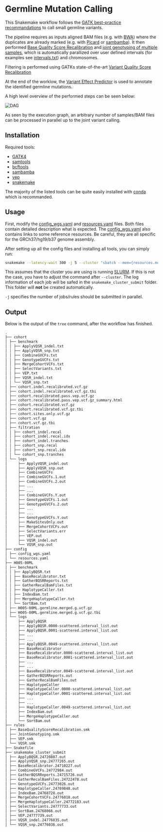 # Germline Mutation Calling
This Snakemake workflow follows the
[GATK best-practice recommandations](https://gatk.broadinstitute.org/hc/en-us/articles/360035535932-Germline-short-variant-discovery-SNPs-Indels-) 
to call small germline variants.

The pipeline requires as inputs aligned BAM files (e.g. with [BWA](http://bio-bwa.sourceforge.net/bwa.shtml)) 
where the duplicates are already marked (e.g. with [Picard](https://gatk.broadinstitute.org/hc/en-us/articles/360037052812-MarkDuplicates-Picard-)
or [sambamba](https://lomereiter.github.io/sambamba/docs/sambamba-markdup.html)).
It then performed [Base Quality Score Recalibration](https://gatk.broadinstitute.org/hc/en-us/articles/360035890531-Base-Quality-Score-Recalibration-BQSR-) 
and [joint genotyping of multiple samples](https://gatk.broadinstitute.org/hc/en-us/articles/360035535932-Germline-short-variant-discovery-SNPs-Indels-),
which is automatically parallized over user defined intervals (for examples see [intervals.txt](inputs/WGS-interval-files-excluding-supercontigs/intervals.txt)) and chromosomes. 

Filtering is performed using GATKs state-of-the-art [Variant Quality Score Recalibration](https://gatk.broadinstitute.org/hc/en-us/articles/360035531112--How-to-Filter-variants-either-with-VQSR-or-by-hard-filtering)
 
At the end of the worklow, the [Variant Effect Predictor](https://www.ensembl.org/info/docs/tools/vep/index.html) is used to annotate the identified germline mutations.
 

A high level overview of the performed steps can be seen below: 

![DAG](imgs/dag.svg)

As seen by the execution graph, an arbitrary number of samples/BAM files 
can be processed in parallel up to the joint variant calling.

## Installation 
Required tools:
- [GATK4](https://github.com/broadinstitute/gatk/) 
- [samtools](http://www.htslib.org/download/) 
- [bcftools](http://www.htslib.org/download/) 
- [sambamba](https://lomereiter.github.io/sambamba/index.html)
- [vep](https://m.ensembl.org/info/docs/tools/vep/script/vep_download.html)
- [snakemake](https://snakemake.readthedocs.io/en/stable/) 

The majority of the listed tools can be quite easily installed with [conda](https://docs.conda.io/en/latest/) which is recommanded. 

## Usage
First, modify the [config_wgs.yaml](config/config_wgs.yaml) and [resources.yaml](config/resources.yaml) files.
Both files contain detailed description what is expected. The [config_wgs.yaml](config/config_wgs.yaml) also contains 
links to some reference resources. Be careful, they are all specific for the GRCh37/hg19/b37 genome assembly. 

After setting up all the config files and installing all tools, you can simply run: 
```bash
snakemake --latency-wait 300 -j 5 --cluster "sbatch --mem={resources.mem_mb} --time {resources.runtime_min} --cpus-per-task {threads} --job-name={rule}.%j --output snakemake_cluster_submit/{rule}.%j.out --mail-type=FAIL"
```
This assumes that the cluster you are using is running [SLURM](https://slurm.schedmd.com/documentation.html).
If this is not the case, you have to adjust the command after `--cluster`. The log information of each job will be safed in the `snakemake_cluster_submit` folder.
This folder will **not** be created automatically.

`-j` specifies the number of jobs/rules should be submitted in parallel.

## Output
Below is the output of the `tree` command, after the workflow has finished. 
```bash
.
├── cohort
│ ├── benchmark
│ │ ├── ApplyVQSR_indel.txt
│ │ ├── ApplyVQSR_snp.txt
│ │ ├── CombineGVCFs.txt
│ │ ├── GenotypeGVCFs.txt
│ │ ├── MergeCohortVCFs.txt
│ │ ├── SelectVariants.txt
│ │ ├── VEP.txt
│ │ ├── VQSR_indel.txt
│ │ └── VQSR_snp.txt
│ ├── cohort.indel.recalibrated.vcf.gz
│ ├── cohort.indel.recalibrated.vcf.gz.tbi
│ ├── cohort.recalibrated.pass.vep.vcf.gz
│ ├── cohort.recalibrated.pass.vep.vcf.gz_summary.html
│ ├── cohort.recalibrated.vcf.gz
│ ├── cohort.recalibrated.vcf.gz.tbi
│ ├── cohort.sites.only.vcf.gz
│ ├── cohort.vcf.gz
│ ├── cohort.vcf.gz.tbi
│ ├── filtration
│ │ ├── cohort_indel.recal
│ │ ├── cohort_indel.recal.idx
│ │ ├── cohort_indel.tranches
│ │ ├── cohort_snp.recal
│ │ ├── cohort_snp.recal.idx
│ │ └── cohort_snp.tranches
│ └── logs
│     ├── ApplyVQSR_indel.out
│     ├── ApplyVQSR_snp.out
│     ├── CombineGVCFs
│     ├── CombineGVCFs.1.out
│     ├── CombineGVCFs.2.out
│     ├── ...
│     ├── ...
│     ├── CombineGVCFs.Y.out
│     ├── GenotypeGVCFs.1.out
│     ├── GenotypeGVCFs.2.out
│     ├── ...
│     ├── ...
│     ├── GenotypeGVCFs.Y.out
│     ├── MakeSitesOnly.out
│     ├── MergeCohortVCFs.out
│     ├── SelectVariants.err
│     ├── VEP.out
│     ├── VQSR_indel.out
│     └── VQSR_snp.out
├── config
│ ├── config_wgs.yaml
│ └── resources.yaml
├── H005-00ML
│ ├── benchmark
│ │ ├── ApplyBQSR.txt
│ │ ├── BaseRecalibrator.txt
│ │ ├── GatherBQSRReports.txt
│ │ ├── GatherRecalBamFiles.txt
│ │ ├── HaplotypeCaller.txt
│ │ ├── IndexBam.txt
│ │ ├── MergeHaplotypeCaller.txt
│ │ └── SortBam.txt
│ ├── H005-00ML.germline.merged.g.vcf.gz
│ ├── H005-00ML.germline.merged.g.vcf.gz.tbi
│ └── logs
│     ├── ApplyBQSR
│     ├── ApplyBQSR.0000-scattered.interval_list.out
│     ├── ApplyBQSR.0001-scattered.interval_list.out
│     ├── ...
│     ├── ...
│     ├── ApplyBQSR.0049-scattered.interval_list.out
│     ├── BaseRecalibrator
│     ├── BaseRecalibrator.0000-scattered.interval_list.out
│     ├── BaseRecalibrator.0001-scattered.interval_list.out
│     ├── ...
│     ├── ...
│     ├── BaseRecalibrator.0049-scattered.interval_list.out
│     ├── GatherBQSRReports.out
│     ├── GatherRecalBamFiles.out
│     ├── HaplotypeCaller
│     ├── HaplotypeCaller.0000-scattered.interval_list.out
│     ├── HaplotypeCaller.0001-scattered.interval_list.out
│     ├── ...
│     ├── ...
│     ├── HaplotypeCaller.0049-scattered.interval_list.out
│     ├── IndexBam.out
│     ├── MergeHaplotypeCaller.out
│     └── SortBam.out
├── rules
│ ├── BaseQualityScoreRecalibration.smk
│ ├── JointGenotyping.smk
│ ├── VEP.smk
│ └── VQSR.smk
├── Snakefile
├── snakemake_cluster_submit
│ ├── ApplyBQSR.24720887.out
│ ├── ApplyVQSR_snp.24777265.out
│ ├── BaseRecalibrator.24710227.out
│ ├── CombineGVCFs.24772984.out
│ ├── GatherBQSRReports.24715726.out
│ ├── GatherRecalBamFiles.24722478.out
│ ├── GenotypeGVCFs.24773026.out
│ ├── HaplotypeCaller.24769848.out
│ ├── IndexBam.24768728.out
│ ├── MergeCohortVCFs.24776018.out
│ ├── MergeHaplotypeCaller.24772183.out
│ ├── SelectVariants.24777733.out
│ ├── SortBam.24768066.out
│ ├── VEP.24777739.out
│ ├── VQSR_indel.24776035.out
│ └── VQSR_snp.24776036.out

```